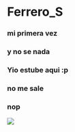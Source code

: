 # Ferrero_S

### mi primera vez

### y no se nada 

### Yio estube aqui :p

### no me sale

### nop

<img src="https://tse3.mm.bing.net/th?id=OIP.jEN2lNbfEtuLkQ6JyhSfIgHaKk&pid=Api&P=0&h=180">
